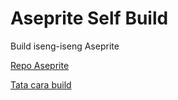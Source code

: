 
# Aseprite Self Build

Build iseng-iseng Aseprite 

[Repo Aseprite](https://github.com/aseprite/aseprite)

[Tata cara build](https://github.com/aseprite/aseprite/blob/main/INSTALL.md)
